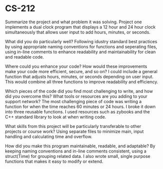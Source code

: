 # CS-212

Summarize the project and what problem it was solving.
Project one implements a dual clock program that displays a 12 hour and 24 hour clock simultaneously that allows user input to add hours, minutes, or seconds.

What did you do particularly well?
Following idustry standard best practices by using appropriate naming conventions for functions and seperating files, using in-line comments to enhance readability and maintainability for clean and readable code.

Where could you enhance your code? How would these improvements make your code more efficient, secure, and so on?
I could include a general function that adjusts hours, minutes, or seconds depending on user input. This would combine all three functions to improve readability and efficiency.

Which pieces of the code did you find most challenging to write, and how did you overcome this? What tools or resources are you adding to your support network?
The most challenging piece of code was writing a function for when the time reaches 60 minutes or 24 hours. I broke it down into three reusable functions. I used resources such as zybooks and the C++ standard library to look at when writing code.

What skills from this project will be particularly transferable to other projects or course work?
Using separate files to minimize main, input handling and calculating time and overflow.

How did you make this program maintainable, readable, and adaptable?
By keeping naming conventions and in-line comments consistent, using a struct(Time) for grouping related data. I also wrote small, single purpose functions that makes it easy to modify or extend. 
